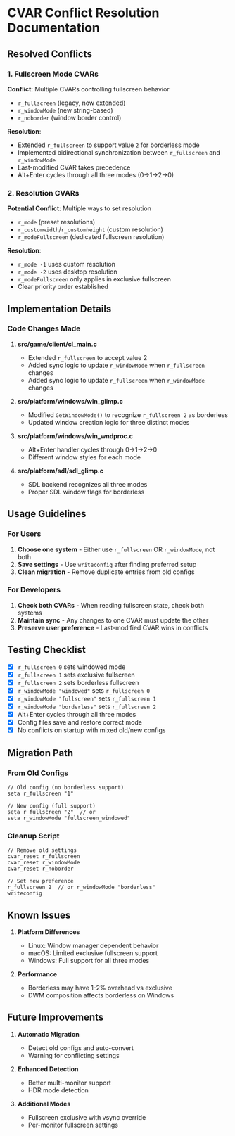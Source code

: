 # CVAR Conflict Resolution Documentation

## Resolved Conflicts

### 1. Fullscreen Mode CVARs
**Conflict**: Multiple CVARs controlling fullscreen behavior
- `r_fullscreen` (legacy, now extended)
- `r_windowMode` (new string-based)
- `r_noborder` (window border control)

**Resolution**:
- Extended `r_fullscreen` to support value `2` for borderless mode
- Implemented bidirectional synchronization between `r_fullscreen` and `r_windowMode`
- Last-modified CVAR takes precedence
- Alt+Enter cycles through all three modes (0→1→2→0)

### 2. Resolution CVARs
**Potential Conflict**: Multiple ways to set resolution
- `r_mode` (preset resolutions)
- `r_customwidth`/`r_customheight` (custom resolution)
- `r_modeFullscreen` (dedicated fullscreen resolution)

**Resolution**:
- `r_mode -1` uses custom resolution
- `r_mode -2` uses desktop resolution
- `r_modeFullscreen` only applies in exclusive fullscreen
- Clear priority order established

## Implementation Details

### Code Changes Made

1. **src/game/client/cl_main.c**
   - Extended `r_fullscreen` to accept value 2
   - Added sync logic to update `r_windowMode` when `r_fullscreen` changes
   - Added sync logic to update `r_fullscreen` when `r_windowMode` changes

2. **src/platform/windows/win_glimp.c**
   - Modified `GetWindowMode()` to recognize `r_fullscreen 2` as borderless
   - Updated window creation logic for three distinct modes

3. **src/platform/windows/win_wndproc.c**
   - Alt+Enter handler cycles through 0→1→2→0
   - Different window styles for each mode

4. **src/platform/sdl/sdl_glimp.c**
   - SDL backend recognizes all three modes
   - Proper SDL window flags for borderless

## Usage Guidelines

### For Users
1. **Choose one system** - Either use `r_fullscreen` OR `r_windowMode`, not both
2. **Save settings** - Use `writeconfig` after finding preferred setup
3. **Clean migration** - Remove duplicate entries from old configs

### For Developers
1. **Check both CVARs** - When reading fullscreen state, check both systems
2. **Maintain sync** - Any changes to one CVAR must update the other
3. **Preserve user preference** - Last-modified CVAR wins in conflicts

## Testing Checklist

- [x] `r_fullscreen 0` sets windowed mode
- [x] `r_fullscreen 1` sets exclusive fullscreen
- [x] `r_fullscreen 2` sets borderless fullscreen
- [x] `r_windowMode "windowed"` sets `r_fullscreen 0`
- [x] `r_windowMode "fullscreen"` sets `r_fullscreen 1`
- [x] `r_windowMode "borderless"` sets `r_fullscreen 2`
- [x] Alt+Enter cycles through all three modes
- [x] Config files save and restore correct mode
- [x] No conflicts on startup with mixed old/new configs

## Migration Path

### From Old Configs
```
// Old config (no borderless support)
seta r_fullscreen "1"

// New config (full support)
seta r_fullscreen "2"  // or
seta r_windowMode "fullscreen_windowed"
```

### Cleanup Script
```console
// Remove old settings
cvar_reset r_fullscreen
cvar_reset r_windowMode
cvar_reset r_noborder

// Set new preference
r_fullscreen 2  // or r_windowMode "borderless"
writeconfig
```

## Known Issues

1. **Platform Differences**
   - Linux: Window manager dependent behavior
   - macOS: Limited exclusive fullscreen support
   - Windows: Full support for all three modes

2. **Performance**
   - Borderless may have 1-2% overhead vs exclusive
   - DWM composition affects borderless on Windows

## Future Improvements

1. **Automatic Migration**
   - Detect old configs and auto-convert
   - Warning for conflicting settings

2. **Enhanced Detection**
   - Better multi-monitor support
   - HDR mode detection

3. **Additional Modes**
   - Fullscreen exclusive with vsync override
   - Per-monitor fullscreen settings